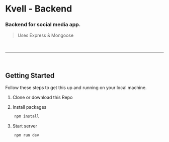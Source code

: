 # Kvell - Backend

### Backend for social media app.
> Uses Express & Mongoose

<br />

----

<br />

## Getting Started

Follow these steps to get this up and running on your local machine.

1. Clone or download this Repo

2. Install packages
```js
    npm install
```

3. Start server
```js
    npm run dev
```